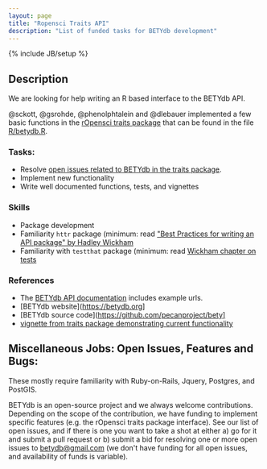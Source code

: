 ```yaml
---
layout: page
title: "Ropensci Traits API"
description: "List of funded tasks for BETYdb development"
---
```

{% include JB/setup %}

## Description 
We are looking for help writing an R based interface to the BETYdb API.

@sckott, @gsrohde, @phenolphtalein and @dlebauer implemented a few basic functions in the [rOpensci traits package](https://github.com/ropensci/traits/) that can be found in the file [R/betydb.R](https://github.com/ropensci/traits/blob/master/R/betydb.R).

### Tasks:

* Resolve  [open issues related to BETYdb in the traits package](https://goo.gl/bzRzw1).
* Implement new functionality
* Write well documented functions, tests, and vignettes

### Skills

* Package development
* Familiarity `httr` package  (minimum: read ["Best Practices for writing an API package" by Hadley Wickham](https://cran.r-project.org/web/packages/httr/vignettes/api-packages.html)
* Familiarity with `testthat` package (minimum: read [Wickham chapter on tests](http://r-pkgs.had.co.nz/tests.html)

### References

* The [BETYdb API documentation](https://authorea.com/users/5574/articles/7062/_show_article#sec__colon__betyapi) includes example urls.
* [BETYdb website](https://betydb.org]
* [BETYdb source code](https://github.com/pecanproject/bety]
* [vignette from traits package demonstrating current functionality](https://github.com/ropensci/traits/blob/master/vignettes/betydb.Rmd)


## Miscellaneous Jobs: Open Issues, Features and Bugs:

These mostly require familiarity with Ruby-on-Rails, Jquery, Postgres, and PostGIS.

BETYdb is an open-source project and we always welcome contributions. Depending on the scope of the contribution, we have funding to implement specific features (e.g. the rOpensci traits package interface). See our list of open issues, and if there is one you want to take a shot at either a) go for it and submit a pull request or b) submit a bid for resolving one or more open issues to betydb@gmail.com (we don't have funding for all open issues, and availability of funds is variable).
